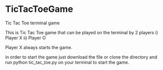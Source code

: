# TicTacToeGame
Tic Tac Toe terminal game

This is Tic Tac Toe game that can be played on the terminal by 2 players 
i)  Player X
ii) Player O

Player X always starts the game.

in order to start the game just download the file or clone the directory and run 
python tic_tac_toe.py
on your terminal to start the game.
